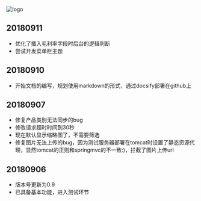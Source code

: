 ![logo](statics/logo/logo.png)
## 20180911
* 优化了插入毛利率字段时后台的逻辑判断
* 尝试开发菜单栏主题
## 20180910
* 开始文档的编写，规划使用markdown的形式，通过docsify部署在github上
## 20180907
* 修复产品类别无法同步的bug
* 修改请求超时时间到30秒
* 现在默认显示缩略图了，不需要筛选
* 修复图片无法上传的bug，因为测试服务器部署在tomcat时设置了静态资源代理，显然tomcat的正则和springmvc的不一致:)，拦截了图片上传url
## 20180906
* 版本号更新为0.9
* 已具备基本功能，进入测试环节

